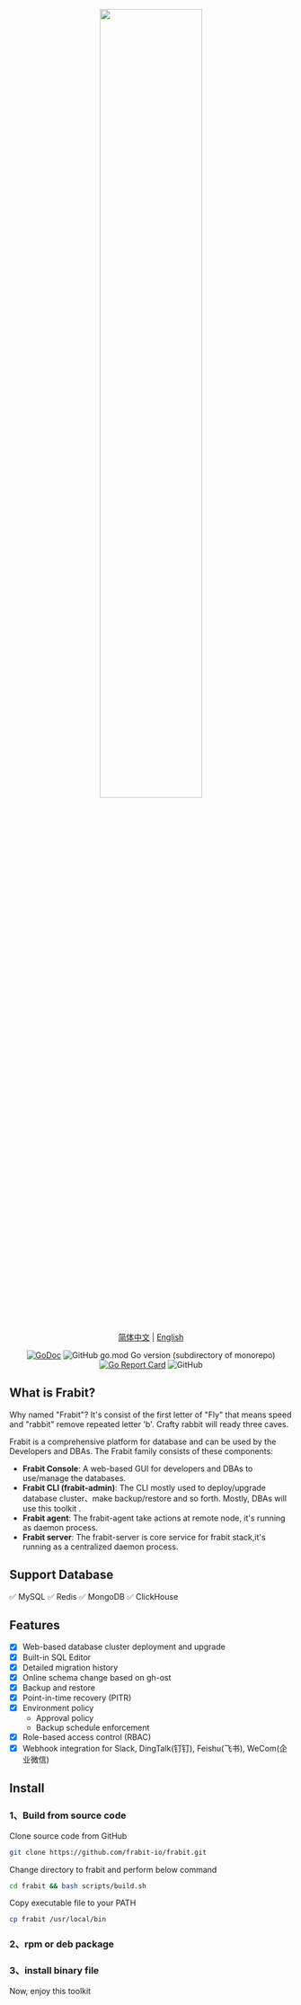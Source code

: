 <div align="center">
<p></p><p></p>
<p align="center" >
<img src="https://raw.githubusercontent.com/frabits/frabit/main/docs/images/dblist.png" width="60%" />
</p>

[简体中文](https://github.com/frabits/frabit/blob/main/README_CN.md) | [English](https://github.com/frabits/frabit/blob/main/README.md)

[![GoDoc](https://pkg.go.dev/badge/github.com/frabit-io/frabit?utm_source=godoc)](https://godoc.org/github.com/frabit-io/frabit)
![GitHub go.mod Go version (subdirectory of monorepo)](https://img.shields.io/github/go-mod/go-version/frabit-io/frabit)
[![Go Report Card](https://goreportcard.com/badge/github.com/frabit-io/frabit)](https://goreportcard.com/report/github.com/frabit-io/frabit)
![GitHub](https://img.shields.io/github/license/frabit-io/frabit)
</div>

## What is Frabit? 

Why named "Frabit"? It's consist of the first letter of "Fly" that means speed and "rabbit" remove repeated letter 'b'. 
Crafty rabbit will ready three caves.

Frabit is a comprehensive platform for database and can be  used by the Developers and DBAs. The Frabit family consists of these components:

- **Frabit Console**: A web-based GUI for developers and DBAs to use/manage the databases.
- **Frabit CLI (frabit-admin)**: The CLI mostly used to deploy/upgrade database cluster、make backup/restore and so forth. Mostly, DBAs will use this toolkit .
- **Frabit agent**: The frabit-agent take actions at remote node, it's running as daemon process.
- **Frabit server**: The frabit-server is core service for frabit stack,it's running as a centralized daemon process.


## Support Database

✅ MySQL  ✅ Redis ✅ MongoDB  ✅ ClickHouse

## Features

- [x] Web-based database cluster deployment and upgrade
- [x] Built-in SQL Editor
- [x] Detailed migration history
- [x] Online schema change based on gh-ost
- [x] Backup and restore
- [x] Point-in-time recovery (PITR) 
- [x] Environment policy
    - Approval policy
    - Backup schedule enforcement  
- [x] Role-based access control (RBAC)
- [x] Webhook integration for Slack, DingTalk(钉钉), Feishu(飞书), WeCom(企业微信)

## Install

### 1、Build from source code
Clone source code from GitHub

```bash
git clone https://github.com/frabit-io/frabit.git
```

Change directory to frabit and perform below command
```bash
cd frabit && bash scripts/build.sh
```

Copy executable file to your PATH
```bash
cp frabit /usr/local/bin
```

### 2、rpm or deb package

### 3、install binary file
Now, enjoy this toolkit